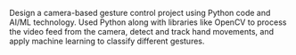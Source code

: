 Design a camera-based gesture control project using Python code and AI/ML technology. Used Python along with libraries like OpenCV to process the video feed from the camera,
detect and track hand movements, and apply machine learning to classify different gestures.
